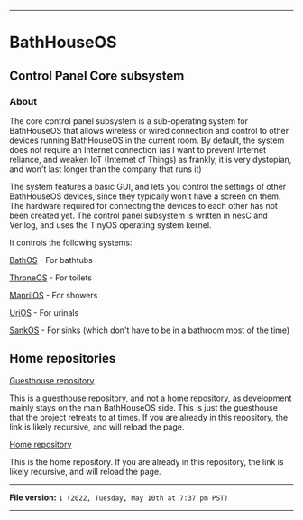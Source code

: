 
***

# BathHouseOS

## Control Panel Core subsystem

### About

The core control panel subsystem is a sub-operating system for BathHouseOS that allows wireless or wired connection and control to other devices running BathHouseOS in the current room. By default, the system does not require an Internet connection (as I want to prevent Internet reliance, and weaken IoT (Internet of Things) as frankly, it is very dystopian, and won't last longer than the company that runs it)

The system features a basic GUI, and lets you control the settings of other BathHouseOS devices, since they typically won't have a screen on them. The hardware required for connecting the devices to each other has not been created yet. The control panel subsystem is written in nesC and Verilog, and uses the TinyOS operating system kernel.

It controls the following systems:

[BathOS](BathOS/) - For bathtubs

[ThroneOS](ThroneOS/) - For toilets

[MaprilOS](MaprilOS/) - For showers

[UriOS](UriOS/) - For urinals

[SankOS](SankOS/) - For sinks (which don't have to be in a bathroom most of the time)

## Home repositories

[Guesthouse repository](https://github.com/seanpm2001/BathHouseOS_Core_ControlPanel/)

This is a guesthouse repository, and not a home repository, as development mainly stays on the main BathHouseOS side. This is just the guesthouse that the project retreats to at times. If you are already in this repository, the link is likely recursive, and will reload the page.

[Home repository](https://github.com/seanpm2001/BathHouseOS/tree/BathHouseOS_Main-dev/Core_ControlPanel/)

This is the home repository. If you are already in this repository, the link is likely recursive, and will reload the page.

***

**File version:** `1 (2022, Tuesday, May 10th at 7:37 pm PST)`

***
